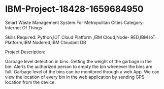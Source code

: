 # IBM-Project-18428-1659684950
Smart Waste Management System For Metropolitan Cities
Category: Internet Of Things

Skills Required:
Python,IOT Cloud Platform ,IBM Cloud,Node- RED,IBM IoT Platform,IBM Nodered,IBM Cloudant DB

Project Description:

  Garbage level detection in bins.
  Getting the weight of the garbage in the bin. 
  Alerts the authorized person to empty the bin whenever the bins are full.
  Garbage level of the bins can be monitored through a web App.
  We can view the location of every bin in the web application by sending GPS location from the device.
